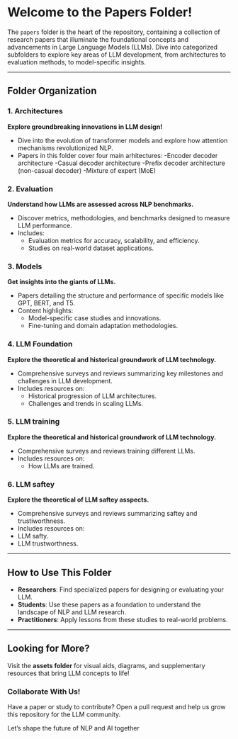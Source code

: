 # **Welcome to the Papers Folder!**

The `papers` folder is the heart of the repository, containing a collection of research papers that illuminate the foundational concepts and advancements in Large Language Models (LLMs). Dive into categorized subfolders to explore key areas of LLM development, from architectures to evaluation methods, to model-specific insights.

---

## **Folder Organization**

### 1. **Architectures**
**Explore groundbreaking innovations in LLM design!**
- Dive into the evolution of transformer models and explore how attention mechanisms revolutionized NLP.
- Papers in this folder cover four main arhitectures:
-Encoder decoder architecture
-Casual decoder architecture
-Prefix decoder architecture (non-casual decoder)
-Mixture of expert (MoE)


### 2. **Evaluation**
**Understand how LLMs are assessed across NLP benchmarks.**
- Discover metrics, methodologies, and benchmarks designed to measure LLM performance.
- Includes:
  - Evaluation metrics for accuracy, scalability, and efficiency.
  - Studies on real-world dataset applications.

### 3. **Models**
**Get insights into the giants of LLMs.**
- Papers detailing the structure and performance of specific models like GPT, BERT, and T5.
- Content highlights:
  - Model-specific case studies and innovations.
  - Fine-tuning and domain adaptation methodologies.

### 4. **LLM Foundation**
**Explore the theoretical and historical groundwork of LLM technology.**
- Comprehensive surveys and reviews summarizing key milestones and challenges in LLM development.
- Includes resources on:
  - Historical progression of LLM architectures.
  - Challenges and trends in scaling LLMs.

### 5. **LLM training**
**Explore the theoretical and historical groundwork of LLM technology.**
- Comprehensive surveys and reviews training different LLMs.
- Includes resources on:
  - How LLMs are trained.
  
    
### 6. **LLM saftey**
**Explore the theoretical of LLM saftey asspects.**
- Comprehensive surveys and reviews summarizing saftey and trustiworthness.
- Includes resources on:
- LLM safty.
- LLM trustworthness.

---

## **How to Use This Folder**
- **Researchers**: Find specialized papers for designing or evaluating your LLM.
- **Students**: Use these papers as a foundation to understand the landscape of NLP and LLM research.
- **Practitioners**: Apply lessons from these studies to real-world problems.

---

## **Looking for More?**
Visit the **assets folder** for visual aids, diagrams, and supplementary resources that bring LLM concepts to life!

### **Collaborate With Us!**
Have a paper or study to contribute? Open a pull request and help us grow this repository for the LLM community.

Let’s shape the future of NLP and AI together
